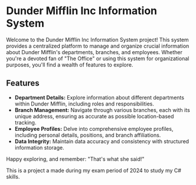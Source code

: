 # Dunder Mifflin Inc Information System

Welcome to the Dunder Mifflin Inc Information System project! This system provides a centralized platform to manage and organize crucial information about Dunder Mifflin's departments, branches, and employees. Whether you're a devoted fan of "The Office" or using this system for organizational purposes, you'll find a wealth of features to explore.

## Features

- **Department Details:** Explore information about different departments within Dunder Mifflin, including roles and responsibilities.
- **Branch Management:** Navigate through various branches, each with its unique address, ensuring as accurate as possible location-based tracking.
- **Employee Profiles:** Delve into comprehensive employee profiles, including personal details, positions, and branch affiliations.
- **Data Integrity:** Maintain data accuracy and consistency with structured information storage.

Happy exploring, and remember: "That's what she said!"

This is a project a made during my exam period of 2024 to study my C# skills.
